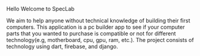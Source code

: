 Hello Welcome to SpecLab

We aim to help anyone without technical knowledge of building their first computers. This application is a pc builder app to see if your computer parts that you wanted to purchase is compatible or not for different technology(e.g, motherboard, cpu, gpu, ram, etc.). The project consists of technology using dart, firebase, and django.
